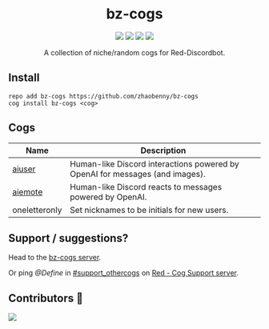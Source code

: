 <h1 align="center">bz-cogs</h1>
<p align="center">
<a href="https://discord.gg/GwT2yHPqzN"><img src="https://discordapp.com/api/guilds/744802856074346556/embed.png"></a>
<a href="https://github.com/Cog-Creators/Red-DiscordBot/"><img src="https://img.shields.io/static/v1?label=Red-DiscordBot&message=3.5&color=red&style=flat"></a>
<a href="https://github.com/Rapptz/discord.py"><img src="https://img.shields.io/static/v1?label=Discord&message=py&color=blue&style=flat&logo=discord"></a>
<a href="https://makeapullrequest.com"><img src="https://img.shields.io/badge/PRs-welcome-brightgreen.svg?style=flat"></a>

<p align="center">
A collection of niche/random cogs for Red-Discordbot. 

## Install
```
repo add bz-cogs https://github.com/zhaobenny/bz-cogs
cog install bz-cogs <cog>
```

## Cogs
| Name | Description
| --- | --- |
[aiuser](https://github.com/zhaobenny/bz-cogs/tree/main/aiuser) | Human-like Discord interactions powered by OpenAI for messages (and images).
[aiemote](https://github.com/zhaobenny/bz-cogs/tree/main/aiemote) | Human-like Discord reacts to messages powered by OpenAI.
oneletteronly | Set nicknames to be initials for new users.


## Support / suggestions?
Head to the [bz-cogs server](https://discord.gg/GwT2yHPqzN).

Or ping *@Define* in [#support_othercogs](https://discord.com/channels/240154543684321280/240212783503900673) on [Red - Cog Support server](https://discord.gg/GET4DVk).

## Contributors 🎉
<a href="https://github.com/zhaobenny/bz-cogs/graphs/contributors">
  <img src="https://contrib.rocks/image?repo=zhaobenny/bz-cogs" />
</a>

